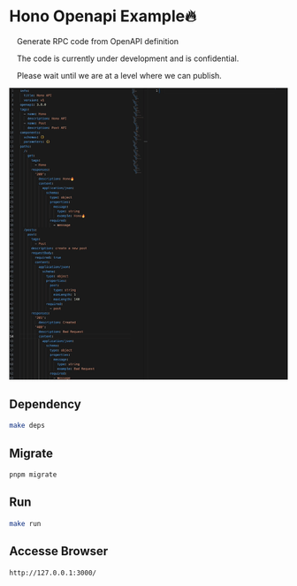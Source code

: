 # Hono Openapi Example🔥

&emsp;Generate RPC code from OpenAPI definition

&emsp;The code is currently under development and is confidential.

&emsp;Please wait until we are at a level where we can publish.

![demo](gif/demo.gif)

## Dependency
```sh
make deps
```

## Migrate
```sh
pnpm migrate
```

## Run

```sh
make run
```

## Accesse Browser
```
http://127.0.0.1:3000/
```